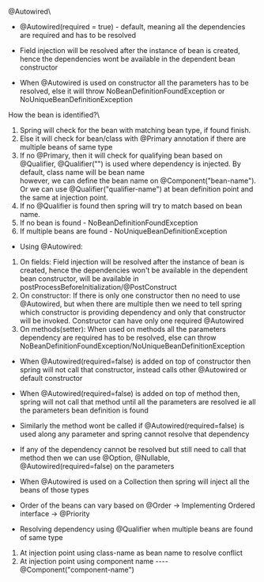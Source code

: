 @Autowired\

* @Autowired(required = true) - default, meaning all the dependencies are required and has to be resolved


* Field injection will be resolved after the instance of bean is created, hence the dependencies wont be available in the dependent bean constructor

* When @Autowired is used on constructor all the parameters has to be resolved, else it will throw NoBeanDefinitionFoundException or NoUniqueBeanDefinitionException


How the bean is identified?\
1. Spring will check for the bean with matching bean type, if found finish.
2. Else it will check for bean/class with @Primary annotation if there are multiple beans of same type
3. If no @Primary, then it will check for qualifying bean based on @Qualifier, @Qualifier("<beanName>") is used where dependency is injected. By default, class name will be bean name\
    however, we can define the bean name on @Component("bean-name"). Or we can use @Qualifier("qualifier-name") at bean definition point and the same at injection point.
4. If no @Qualifier is found then spring will try to match based on bean name.
5. If no bean is found - NoBeanDefinitionFoundException
6. If multiple beans are found  - NoUniqueBeanDefinitionException


* Using @Autowired:
1. On fields: Field injection will be resolved after the instance of bean is created, hence the dependencies won't be available in the dependent bean constructor, will be available in postProcessBeforeInitialization/@PostConstruct
2. On constructor: If there is only one constructor then no need to use @Autowired, but when there are multiple then we need to tell spring which constructor is providing dependency and only that constructor will be invoked. Constructor can have only one required @Autowired
3. On methods(setter): When used on methods all the parameters dependency are required has to be resolved, else can throw NoBeanDefinitionFoundException/NoUniqueBeanDefinitionException

* When @Autowired(required=false) is added on top of constructor then spring will not call that constructor, instead calls other @Autowired or default constructor
* When @Autowired(required=false) is added on top of method then, spring will not call that method until all the parameters are resolved ie all the parameters bean definition is found
* Similarly the method wont be called if @Autowired(required=false) is used along any parameter and spring cannot resolve that dependency
* If any of the dependency cannot be resolved but still need to call that method then we can use @Option<T>, @Nullable, @Autowired(required=false) on the parameters

* When @Autowired is used on a Collection then spring will inject all the beans of those types
* Order of the beans can vary based on @Order -> Implementing Ordered interface -> @Priority

* Resolving dependency using @Qualifier when multiple beans are found of same type
1. At injection point using class-name as bean name to resolve conflict
2. At injection point using component name ---- @Component("component-name")